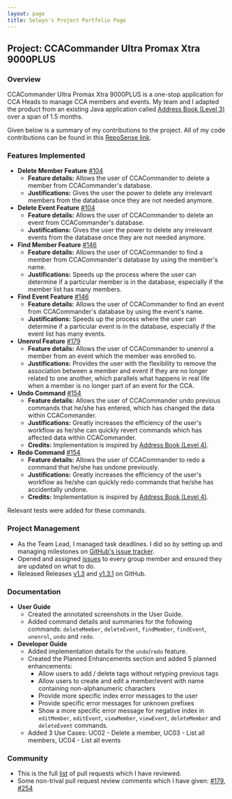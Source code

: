 ```yaml
---
layout: page
title: Selwyn's Project Portfolio Page
---
```


## Project: CCACommander Ultra Promax Xtra 9000PLUS

### Overview

CCACommander Ultra Promax Xtra 9000PLUS is a one-stop application for CCA Heads to manage CCA members and events.
My team and I adapted the product from an existing Java application called [Address Book (Level 3)](https://se-education.org/addressbook-level3/) over a span of 1.5 months.

Given below is a summary of my contributions to the project. All of my code contributions can be found in this [RepoSense link](https://nus-cs2103-ay2324s1.github.io/tp-dashboard/?search=selwynang&breakdown=true#/).

### Features Implemented
* **Delete Member Feature** [#104](https://github.com/AY2324S1-CS2103T-F11-1/tp/pull/104)
  * **Feature details:** Allows the user of CCACommander to delete a member from CCACommander's database.
  * **Justifications:** Gives the user the power to delete any irrelevant members from the database once they are not needed anymore.
* **Delete Event Feature** [#104](https://github.com/AY2324S1-CS2103T-F11-1/tp/pull/104)
  * **Feature details:** Allows the user of CCACommander to delete an event from CCACommander's database.
  * **Justifications:** Gives the user the power to delete any irrelevant events from the database once they are not needed anymore.
* **Find Member Feature** [#146](https://github.com/AY2324S1-CS2103T-F11-1/tp/pull/146)
  * **Feature details:** Allows the user of CCACommander to find a member from CCACommander's database by using the member's name.
  * **Justifications:** Speeds up the process where the user can determine if a particular member is in the database, especially if the member list has many members.
* **Find Event Feature** [#146](https://github.com/AY2324S1-CS2103T-F11-1/tp/pull/146)
  * **Feature details:** Allows the user of CCACommander to find an event from CCACommander's database by using the event's name.
  * **Justifications:** Speeds up the process where the user can determine if a particular event is in the database, especially if the event list has many events.
* **Unenrol Feature** [#179](https://github.com/AY2324S1-CS2103T-F11-1/tp/pull/179)
    * **Feature details:** Allows the user of CCACommander to unenrol a member from an event which the member was enrolled to.
    * **Justifications:** Provides the user with the flexibility to remove the association between a member and event if they are no longer related to one another, which parallels what happens
  in real life when a member is no longer part of an event for the CCA.
* **Undo Command** [#154](https://github.com/AY2324S1-CS2103T-F11-1/tp/pull/154)
    * **Feature details:** Allows the user of CCACommander undo previous commands that he/she has entered, which has changed the data within CCACommander.
    * **Justifications:** Greatly increases the efficiency of the user's workflow as he/she can quickly revert commands which has affected data within CCACommander.
    * **Credits:** Implementation is inspired by [Address Book (Level 4)](https://github.com/se-edu/addressbook-level4).
* **Redo Command** [#154](https://github.com/AY2324S1-CS2103T-F11-1/tp/pull/154)
  * **Feature details:** Allows the user of CCACommander to redo a command that he/she has undone previously.
  * **Justifications:** Greatly increases the efficiency of the user's workflow as he/she can quickly redo commands that he/she has accidentally undone.
  * **Credits:** Implementation is inspired by [Address Book (Level 4)](https://github.com/se-edu/addressbook-level4).

Relevant tests were added for these commands.

### Project Management
* As the Team Lead, I managed task deadlines. I did so by setting up and managing milestones on 
[GitHub's issue tracker](https://github.com/AY2324S1-CS2103T-F11-1/tp/milestones).
* Opened and assigned [issues](https://github.com/AY2324S1-CS2103T-F11-1/tp/issues/created_by/selwynang) to every group member and ensured they are updated on what to do.
* Released Releases [v1.3](https://github.com/AY2324S1-CS2103T-F11-1/tp/releases/tag/v1.3) and [v1.3.1](https://github.com/AY2324S1-CS2103T-F11-1/tp/releases/tag/v1.3.1) on GitHub.

### Documentation
* **User Guide**
  * Created the annotated screenshots in the User Guide.
  * Added command details and summaries for the following commands: `deleteMember`, `deleteEvent`, `findMember`, `findEvent`,
  `unenrol`, `undo` and `redo`.
* **Developer Guide**
  * Added implementation details for the `undo`/`redo` feature.
  * Created the Planned Enhancements section and added 5 planned enhancements:
    * Allow users to add / delete tags without retyping previous tags
    * Allow users to create and edit a member/event with name containing non-alphanumeric characters
    * Provide more specific index error messages to the user
    * Provide specific error messages for unknown prefixes
    * Show a more specific error message for negative index in `editMember`, `editEvent`, `viewMember`, `viewEvent`, `deleteMember` and `deleteEvent` commands.
  * Added 3 Use Cases: UC02 - Delete a member, UC03 - List all members, UC04 - List all events

### Community
* This is the full [list](https://github.com/AY2324S1-CS2103T-F11-1/tp/pulls?q=is%3Apr+reviewed-by%3Aselwynang) of pull requests which I have reviewed.
* Some non-trival pull request review comments which I have given: [#179](https://github.com/AY2324S1-CS2103T-F11-1/tp/pull/179#discussion_r1375403205),
[#254](https://github.com/AY2324S1-CS2103T-F11-1/tp/pull/254)
